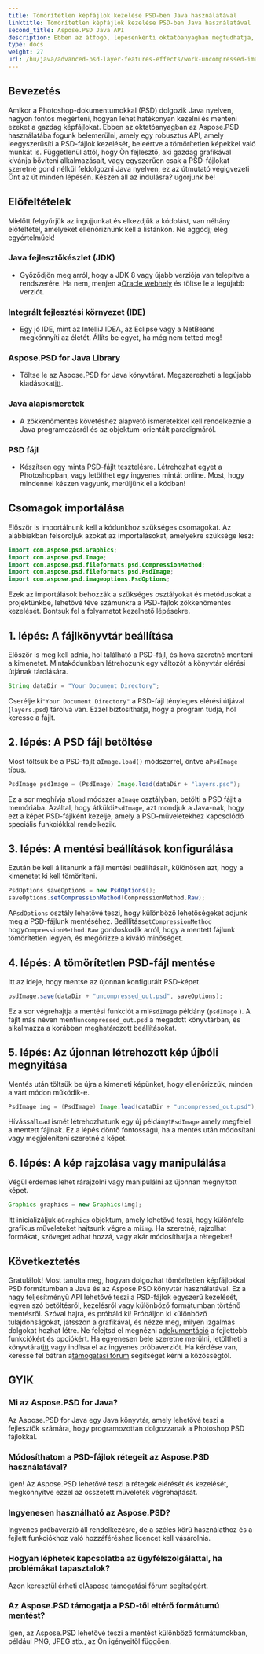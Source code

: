 ```yaml
---
title: Tömörítetlen képfájlok kezelése PSD-ben Java használatával
linktitle: Tömörítetlen képfájlok kezelése PSD-ben Java használatával
second_title: Aspose.PSD Java API
description: Ebben az átfogó, lépésenkénti oktatóanyagban megtudhatja, hogyan dolgozhat tömörítetlen PSD formátumú képfájlokkal a Java és az Aspose.PSD könyvtár használatával.
type: docs
weight: 27
url: /hu/java/advanced-psd-layer-features-effects/work-uncompressed-image-files-psd/
---
```

## Bevezetés
Amikor a Photoshop-dokumentumokkal (PSD) dolgozik Java nyelven, nagyon fontos megérteni, hogyan lehet hatékonyan kezelni és menteni ezeket a gazdag képfájlokat. Ebben az oktatóanyagban az Aspose.PSD használatába fogunk belemerülni, amely egy robusztus API, amely leegyszerűsíti a PSD-fájlok kezelését, beleértve a tömörítetlen képekkel való munkát is. Függetlenül attól, hogy Ön fejlesztő, aki gazdag grafikával kívánja bővíteni alkalmazásait, vagy egyszerűen csak a PSD-fájlokat szeretné gond nélkül feldolgozni Java nyelven, ez az útmutató végigvezeti Önt az út minden lépésén. Készen áll az indulásra? ugorjunk be!
## Előfeltételek
Mielőtt felgyűrjük az ingujjunkat és elkezdjük a kódolást, van néhány előfeltétel, amelyeket ellenőriznünk kell a listánkon. Ne aggódj; elég egyértelműek!
### Java fejlesztőkészlet (JDK)
- Győződjön meg arról, hogy a JDK 8 vagy újabb verziója van telepítve a rendszerére. Ha nem, menjen a[Oracle webhely](https://www.oracle.com/java/technologies/javase-jdk11-downloads.html) és töltse le a legújabb verziót.
### Integrált fejlesztési környezet (IDE)
- Egy jó IDE, mint az IntelliJ IDEA, az Eclipse vagy a NetBeans megkönnyíti az életét. Állíts be egyet, ha még nem tetted meg!
### Aspose.PSD for Java Library
-  Töltse le az Aspose.PSD for Java könyvtárat. Megszerezheti a legújabb kiadásokat[itt](https://releases.aspose.com/psd/java/). 
### Java alapismeretek 
- A zökkenőmentes követéshez alapvető ismeretekkel kell rendelkeznie a Java programozásról és az objektum-orientált paradigmáról.
### PSD fájl
- Készítsen egy minta PSD-fájlt tesztelésre. Létrehozhat egyet a Photoshopban, vagy letölthet egy ingyenes mintát online. 
Most, hogy mindennel készen vagyunk, merüljünk el a kódban!
## Csomagok importálása
Először is importálnunk kell a kódunkhoz szükséges csomagokat. Az alábbiakban felsoroljuk azokat az importálásokat, amelyekre szüksége lesz:
```java
import com.aspose.psd.Graphics;
import com.aspose.psd.Image;
import com.aspose.psd.fileformats.psd.CompressionMethod;
import com.aspose.psd.fileformats.psd.PsdImage;
import com.aspose.psd.imageoptions.PsdOptions;
```
Ezek az importálások behozzák a szükséges osztályokat és metódusokat a projektünkbe, lehetővé téve számunkra a PSD-fájlok zökkenőmentes kezelését. 
Bontsuk fel a folyamatot kezelhető lépésekre. 
## 1. lépés: A fájlkönyvtár beállítása
Először is meg kell adnia, hol található a PSD-fájl, és hova szeretné menteni a kimenetet. Mintakódunkban létrehozunk egy változót a könyvtár elérési útjának tárolására.
```java
String dataDir = "Your Document Directory";
```
 Cserélje ki`"Your Document Directory"` a PSD-fájl tényleges elérési útjával (`layers.psd`) tárolva van. Ezzel biztosíthatja, hogy a program tudja, hol keresse a fájlt.
## 2. lépés: A PSD fájl betöltése
 Most töltsük be a PSD-fájlt a`Image.load()` módszerrel, öntve a`PsdImage` típus.
```java
PsdImage psdImage = (PsdImage) Image.load(dataDir + "layers.psd");
```
 Ez a sor meghívja a`load` módszer a`Image` osztályban, betölti a PSD fájlt a memóriába. Azáltal, hogy átküldi`PsdImage`, azt mondjuk a Java-nak, hogy ezt a képet PSD-fájlként kezelje, amely a PSD-műveletekhez kapcsolódó speciális funkciókkal rendelkezik.
## 3. lépés: A mentési beállítások konfigurálása
Ezután be kell állítanunk a fájl mentési beállításait, különösen azt, hogy a kimenetet ki kell tömöríteni.
```java
PsdOptions saveOptions = new PsdOptions();
saveOptions.setCompressionMethod(CompressionMethod.Raw);
```
 A`PsdOptions` osztály lehetővé teszi, hogy különböző lehetőségeket adjunk meg a PSD-fájlunk mentéséhez. Beállítás`setCompressionMethod` hogy`CompressionMethod.Raw` gondoskodik arról, hogy a mentett fájlunk tömörítetlen legyen, és megőrizze a kiváló minőséget.
## 4. lépés: A tömörítetlen PSD-fájl mentése
Itt az ideje, hogy mentse az újonnan konfigurált PSD-képet.
```java
psdImage.save(dataDir + "uncompressed_out.psd", saveOptions);
```
 Ez a sor végrehajtja a mentési funkciót a mi`PsdImage` példány (`psdImage` ). A fájlt más néven menti`uncompressed_out.psd` a megadott könyvtárban, és alkalmazza a korábban meghatározott beállításokat.
## 5. lépés: Az újonnan létrehozott kép újbóli megnyitása
Mentés után töltsük be újra a kimeneti képünket, hogy ellenőrizzük, minden a várt módon működik-e.
```java
PsdImage img = (PsdImage) Image.load(dataDir + "uncompressed_out.psd");
```
 Hívással`load` ismét létrehozhatunk egy új példányt`PsdImage` amely megfelel a mentett fájlnak. Ez a lépés döntő fontosságú, ha a mentés után módosítani vagy megjeleníteni szeretné a képet.
## 6. lépés: A kép rajzolása vagy manipulálása
Végül érdemes lehet rárajzolni vagy manipulálni az újonnan megnyitott képet.
```java
Graphics graphics = new Graphics(img);
```
 Itt inicializáljuk a`Graphics` objektum, amely lehetővé teszi, hogy különféle grafikus műveleteket hajtsunk végre a mi`img`. Ha szeretné, rajzolhat formákat, szöveget adhat hozzá, vagy akár módosíthatja a rétegeket!
## Következtetés
Gratulálok! Most tanulta meg, hogyan dolgozhat tömörítetlen képfájlokkal PSD formátumban a Java és az Aspose.PSD könyvtár használatával. Ez a nagy teljesítményű API lehetővé teszi a PSD-fájlok egyszerű kezelését, legyen szó betöltésről, kezelésről vagy különböző formátumban történő mentésről. Szóval hajrá, és próbáld ki! Próbáljon ki különböző tulajdonságokat, játsszon a grafikával, és nézze meg, milyen izgalmas dolgokat hozhat létre.
 Ne felejtsd el megnézni a[dokumentáció](https://reference.aspose.com/psd/java/) a fejlettebb funkciókért és opciókért. Ha egyenesen bele szeretne merülni, letöltheti a könyvtárat[itt](https://releases.aspose.com/psd/java/) vagy indítsa el az ingyenes próbaverziót. Ha kérdése van, keresse fel bátran a[támogatási fórum](https://forum.aspose.com/c/psd/34) segítséget kérni a közösségtől.
## GYIK
### Mi az Aspose.PSD for Java?
Az Aspose.PSD for Java egy Java könyvtár, amely lehetővé teszi a fejlesztők számára, hogy programozottan dolgozzanak a Photoshop PSD fájlokkal.
### Módosíthatom a PSD-fájlok rétegeit az Aspose.PSD használatával?
Igen! Az Aspose.PSD lehetővé teszi a rétegek elérését és kezelését, megkönnyítve ezzel az összetett műveletek végrehajtását.
### Ingyenesen használható az Aspose.PSD?
Ingyenes próbaverzió áll rendelkezésre, de a széles körű használathoz és a fejlett funkciókhoz való hozzáféréshez licencet kell vásárolnia.
### Hogyan léphetek kapcsolatba az ügyfélszolgálattal, ha problémákat tapasztalok?
 Azon keresztül érheti el[Aspose támogatási fórum](https://forum.aspose.com/c/psd/34) segítségért.
### Az Aspose.PSD támogatja a PSD-től eltérő formátumú mentést?
Igen, az Aspose.PSD lehetővé teszi a mentést különböző formátumokban, például PNG, JPEG stb., az Ön igényeitől függően.